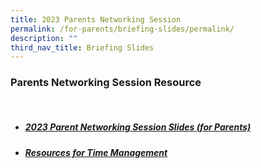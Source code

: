 ```yaml
---
title: 2023 Parents Networking Session
permalink: /for-parents/briefing-slides/permalink/
description: ""
third_nav_title: Briefing Slides
---
```

### Parents Networking Session Resource
<br>

* ##### [2023 Parent Networking Session Slides (for Parents)](/files/2023%20parents%20networking%20session%20(for%20parents).pdf)
* ##### [Resources for Time Management](https://go.gov.sg/wsps2023pns)